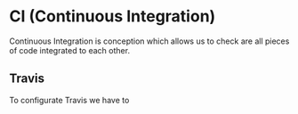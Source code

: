 #  CI (Continuous Integration)
Continuous Integration is conception which allows us to check are all pieces of code integrated to each other.

## Travis
To configurate Travis we have to 
